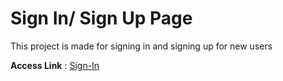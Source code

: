 # Sign In/ Sign Up Page

This project is made for signing in and signing up for new users

**Access Link** : [Sign-In](https://alexcatchick.github.io/sign-up-form/ "Redirects to Sign In page")
